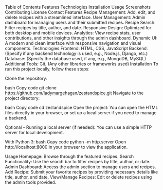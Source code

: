 Table of Contents
Features
Technologies
Installation
Usage
Screenshots
Contributing
License
Contact
Features
Recipe Management: Add, edit, and delete recipes with a streamlined interface.
User Management: Admin dashboard for managing users and their submitted recipes.
Recipe Search: Filter recipes by title, author, and date.
Responsive Design: Optimized for both desktop and mobile devices.
Analytics: View recipe stats, user contributions, and other insights through the admin dashboard.
Dynamic UI: A modern and clean interface with responsive navigation and visual components.
Technologies
Frontend: HTML, CSS, JavaScript
Backend: (Specify if any backend technology is used, e.g., Node.js, Django, etc.)
Database: (Specify the database used, if any, e.g., MongoDB, MySQL)
Additional Tools: Git, (Any other libraries or frameworks used)
Installation
To run this project locally, follow these steps:

Clone the repository:

bash
Copy code
git clone https://github.com/ladymargehagan/zestandspice.git
Navigate to the project directory:

bash
Copy code
cd zestandspice
Open the project: You can open the HTML files directly in your browser, or set up a local server if you need to manage a backend.

Optional - Running a local server (if needed): You can use a simple HTTP server for local development.

With Python 3:
bash
Copy code
python -m http.server
Open http://localhost:8000 in your browser to view the application.

Usage
Homepage: Browse through the featured recipes.
Search Functionality: Use the search bar to filter recipes by title, author, or date.
Admin Dashboard: Access the admin section to manage users and recipes.
Add Recipe: Submit your favorite recipes by providing necessary details like title, author, and date.
View/Manage Recipes: Edit or delete recipes using the admin tools provided.
